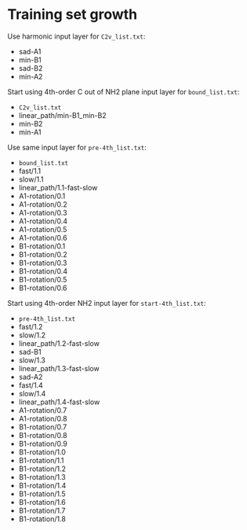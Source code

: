 # Training set growth
Use harmonic input layer for `C2v_list.txt`:
* sad-A1
* min-B1
* sad-B2
* min-A2

Start using 4th-order C out of NH2 plane input layer for `bound_list.txt`:
* `C2v_list.txt`
* linear_path/min-B1_min-B2
* min-B2
* min-A1

Use same input layer for `pre-4th_list.txt`:
* `bound_list.txt`
* fast/1.1
* slow/1.1
* linear_path/1.1-fast-slow
* A1-rotation/0.1
* A1-rotation/0.2
* A1-rotation/0.3
* A1-rotation/0.4
* A1-rotation/0.5
* A1-rotation/0.6
* B1-rotation/0.1
* B1-rotation/0.2
* B1-rotation/0.3
* B1-rotation/0.4
* B1-rotation/0.5
* B1-rotation/0.6

Start using 4th-order NH2 input layer for `start-4th_list.txt`:
* `pre-4th_list.txt`
* fast/1.2
* slow/1.2
* linear_path/1.2-fast-slow
* sad-B1
* slow/1.3
* linear_path/1.3-fast-slow
* sad-A2
* fast/1.4
* slow/1.4
* linear_path/1.4-fast-slow
* A1-rotation/0.7
* A1-rotation/0.8
* B1-rotation/0.7
* B1-rotation/0.8
* B1-rotation/0.9
* B1-rotation/1.0
* B1-rotation/1.1
* B1-rotation/1.2
* B1-rotation/1.3
* B1-rotation/1.4
* B1-rotation/1.5
* B1-rotation/1.6
* B1-rotation/1.7
* B1-rotation/1.8
